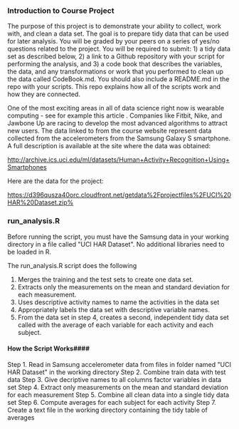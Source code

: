 ### Introduction to Course Project ###

The purpose of this project is to demonstrate your ability to collect,
work with, and clean a data set. The goal is to prepare tidy data that
can be used for later analysis. You will be graded by your peers on a
series of yes/no questions related to the project. You will be required
to submit: 1) a tidy data set as described below, 2) a link to a Github
repository with your script for performing the analysis, and 3) a code
book that describes the variables, the data, and any transformations or
work that you performed to clean up the data called CodeBook.md. You
should also include a README.md in the repo with your scripts. This repo
explains how all of the scripts work and how they are connected.

One of the most exciting areas in all of data science right now is
wearable computing - see for example this article . Companies like
Fitbit, Nike, and Jawbone Up are racing to develop the most advanced
algorithms to attract new users. The data linked to from the course
website represent data collected from the accelerometers from the
Samsung Galaxy S smartphone. A full description is available at the site
where the data was obtained:

http://archive.ics.uci.edu/ml/datasets/Human+Activity+Recognition+Using+Smartphones

Here are the data for the project:

https://d396qusza40orc.cloudfront.net/getdata%2Fprojectfiles%2FUCI%20HAR%20Dataset.zip%

### run_analysis.R ###

Before running the script, you must have the Samsung data in your
working directory in a file called "UCI HAR Dataset". No additional
libraries need to be loaded in R.

The run_analysis.R script does the following

1. Merges the training and the test sets to create one data set.
2. Extracts only the measurements on the mean and standard deviation for each measurement.
3. Uses descriptive activity names to name the activities in the data set 
4. Appropriately labels the data set with descriptive variable names.
5. From the data set in step 4, creates a second, independent tidy data set called with the 
average of each variable for each activity and each subject.


#### How the Script Works####

Step 1. Read in Samsung accelerometer data from files in folder named "UCI HAR Dataset"
in the working directory
Step 2. Combine train data with test data
Step 3. Give decriptive names to all columns factor variables in data set
Step 4. Extract only measurements on the mean and standard deviation for each measurement
Step 5. Combine all clean data into a single tidy data set
Step 6. Compute averages for each subject for each activity
Step 7. Create a text file in the working directory containing the tidy table of averages
